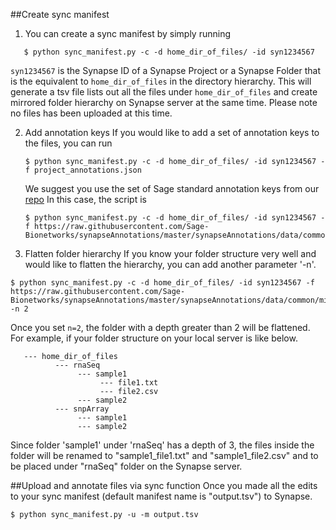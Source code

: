 ##Create sync manifest
1. You can create a sync manifest by simply running 
```   
   $ python sync_manifest.py -c -d home_dir_of_files/ -id syn1234567
```
   `syn1234567` is the Synapse ID of a Synapse Project or a Synapse Folder that is the equivalent to `home_dir_of_files` in the directory hierarchy. 
    This will generate a tsv file lists out all the files under `home_dir_of_files` and create mirrored folder hierarchy on Synapse server at the same time. Please note no files has been uploaded at this time. 

2. Add annotation keys
   If you would like to add a set of annotation keys to the files, you can run
   ```
   $ python sync_manifest.py -c -d home_dir_of_files/ -id syn1234567 -f project_annotations.json
   ```
     We suggest you use the set of Sage standard annotation keys from our [repo](https://raw.githubusercontent.com/Sage-Bionetworks/synapseAnnotations/master/synapseAnnotations/data/common/minimal_Sage_standard.json)
   In this case, the script is 
   ```
   $ python sync_manifest.py -c -d home_dir_of_files/ -id syn1234567 -f https://raw.githubusercontent.com/Sage-Bionetworks/synapseAnnotations/master/synapseAnnotations/data/common/minimal_Sage_standard.json
   ```
3. Flatten folder hierarchy
   If you know your folder structure very well and would like to flatten the hierarchy, you can add another parameter '-n'.
```
$ python sync_manifest.py -c -d home_dir_of_files/ -id syn1234567 -f https://raw.githubusercontent.com/Sage-Bionetworks/synapseAnnotations/master/synapseAnnotations/data/common/minimal_Sage_standard.json -n 2
```   
   Once you set `n=2`, the folder with a depth greater than 2 will be flattened. 
   For example, if your folder structure on your local server is like below.
```   
   --- home_dir_of_files
          --- rnaSeq
               --- sample1
                    --- file1.txt
                    --- file2.csv
               --- sample2 
          --- snpArray
               --- sample1
               --- sample2
 ```
  Since folder 'sample1' under 'rnaSeq' has a depth of 3, the files inside the folder will be renamed to "sample1_file1.txt" and "sample1_file2.csv" and to be placed under "rnaSeq" folder on the Synapse server.

##Upload and annotate files via sync function
Once you made all the edits to your sync manifest (default manifest name is "output.tsv") to Synapse.
```
$ python sync_manifest.py -u -m output.tsv
```
